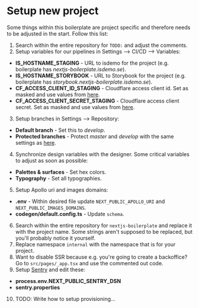 # Setup new project

Some things within this boilerplate are project specific and therefore needs to be adjusted in the start. Follow this list:

1. Search within the entire repository for `TODO:` and adjust the comments.
2. Setup variables for our pipelines in Settings --> CI/CD --> Variables:

- **IS_HOSTNAME_STAGING** - URL to isdemo for the project (e.g. boilerplate has _nextjs-boilerplate.isdemo.se_).
- **IS_HOSTNAME_STORYBOOK** - URL to Storybook for the project (e.g. boilerplate has _storybook.nextjs-boilerplate.isdemo.se_).
- **CF_ACCESS_CLIENT_ID_STAGING** - Cloudflare access client id. Set as masked and use values from [here](https://git.interactivesolutions.se/internal/nextjs-boilerplate/-/settings/ci_cd).
- **CF_ACCESS_CLIENT_SECRET_STAGING** - Cloudflare access client secret. Set as masked and use values from [here](https://git.interactivesolutions.se/internal/nextjs-boilerplate/-/settings/ci_cd).

3. Setup branches in Settings --> Repository:

- **Default branch** - Set this to _develop_.
- **Protected branches** - Protect _master_ and _develop_ with the same settings as [here](https://git.interactivesolutions.se/internal/nextjs-boilerplate/-/settings/repository).

4. Synchronize design variables with the designer. Some critical variables to adjust as soon as possible:

- **Palettes & surfaces** - Set hex colors.
- **Typography** - Set all typographies.

5. Setup Apollo uri and images domains:

- **.env** - Within desired file update `NEXT_PUBLIC_APOLLO_URI` and `NEXT_PUBLIC_IMAGES_DOMAINS`.
- **codegen/default.config.ts** - Update `schema`.

6. Search within the entire repository for `nextjs-boilerplate` and replace it with the project name. Some strings aren't supposed to be replaced, but you'll probably notice it yourself.
7. Replace namespace `internal` with the namespace that is for your project.
8. Want to disable SSR because e.g. you're going to create a backoffice? Go to `src/pages/_app.tsx` and use the commented out code.
9. Setup [Sentry](https://sentry.interactivesolutions.se/) and edit these:

- **process.env.NEXT_PUBLIC_SENTRY_DSN**
- **sentry.properties**

10. TODO: Write how to setup provisioning...
